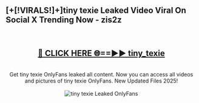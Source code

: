 <h2>[+[!VIRALS!]+]tiny texie Leaked Video Viral On Social X Trending Now - zis2z</h2>
<br>
<div align="center">
<h2><a href="https://libra.edu.pl?tiny_texie" rel="nofollow">🔴 CLICK HERE 🌐==►► tiny_texie</a></h2>
<br>
Get tiny texie OnlyFans leaked all content. Now you can access all videos and pictures of tiny texie OnlyFans. New Updated Files 2025!
<br>
<br>
<a href="https://libra.edu.pl?tiny_texie" rel="nofollow" data-target="animated-image.originalLink"><img src="https://i.ibb.co.com/WyWwxjT/player-gif2.gif" alt="tiny texie Leaked OnlyFans" style="max-width: 100%; display: inline-block;" data-target="animated-image.originalImage"></a>
</div>
<br>